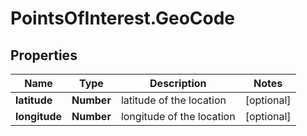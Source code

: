 # PointsOfInterest.GeoCode

## Properties

Name | Type | Description | Notes
------------ | ------------- | ------------- | -------------
**latitude** | **Number** | latitude of the location | [optional] 
**longitude** | **Number** | longitude of the location | [optional] 


